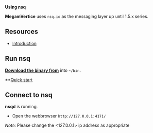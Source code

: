 **Using nsq**

**MegamVertice** uses `nsq.io` as the messaging layer up until 1.5.x series.

## Resources

* [Introduction](http://nsq.io/)

## Run nsq

**[Download the binary from](http://nsq.io/deployment/installing.html)** into `~/bin`.

**[Quick start](http://nsq.io/overview/quick_start.html)


## Connect to nsq

**nsqd** is running.

- Open the webbrowser `http://127.0.0.1:4171/`

*Note:* Please change the <127.0.0.1> ip address as appropriate
